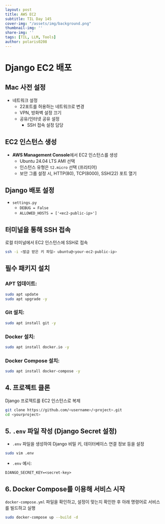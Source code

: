 ```yaml
---
layout: post
title: AWS EC2
subtitle: TIL Day 145
cover-img: "/assets/img/background.png"
thumbnail-img: ''
share-img: ''
tags: [TIL, LLM, Tools]
author: polaris0208
---
```


  # Django EC2 배포

  ## Mac 사전 설정
  - 네트워크 설정
    - 22포트를 허용하는 네트워크로 변경
    - VPN, 방화벽 설정 끄기
    - 공유/인터넷 공유 설정
      - SSH 접속 설정 담당

  ## EC2 인스턴스 생성
  - **AWS Management Console**에서 EC2 인스턴스를 생성
    - Ubuntu 24.04 LTS AMI 선택
    - 인스턴스 유형은 `t2.micro` 선택 (프리티어)
    - 보안 그룹 설정 시, HTTP(80), TCP(8000), SSH(22) 포트 열기

  ## Django 배포 설정
  - `settings.py`
    - `DEBUG = False`
    - `ALLOWED_HOSTS = ['<ec2-public-ip>']`

  ## 터미널을 통해 SSH 접속
  로컬 터미널에서 EC2 인스턴스에 SSH로 접속
  ```bash
  ssh -i <발급 받은 키 파일> ubuntu@<your-ec2-public-ip>
  ```

  ## 필수 패키지 설치
  ### APT 업데이트:
  ```bash
  sudo apt update
  sudo apt upgrade -y
  ```

  ### Git 설치:
  ```bash
  sudo apt install git -y
  ```

  ### Docker 설치:
  ```bash
  sudo apt install docker.io -y
  ```

  ### Docker Compose 설치:
  ```bash
  sudo apt install docker-compose -y
  ```

  ## 4. 프로젝트 클론
  Django 프로젝트를 EC2 인스턴스로 복제
  ```bash
  git clone https://github.com/<username>/<project>.git
  cd <yourproject>
  ```

  ## 5. `.env` 파일 작성 (Django Secret 설정)
  - `.env` 파일을 생성하여 Django 비밀 키, 데이터베이스 연결 정보 등을 설정
  ```bash
  sudo vim .env
  ```
  - `.env` 예시:
  ```
  DJANGO_SECRET_KEY=<secret-key>
  ```

  ## 6. Docker Compose를 이용해 서비스 시작
  `docker-compose.yml` 파일을 확인하고, 설정이 맞는지 확인한 후 아래 명령어로 서비스를 빌드하고 실행
  ```bash
  sudo docker-compose up --build -d
  ```
